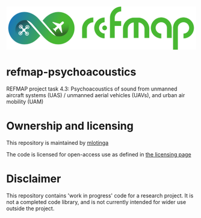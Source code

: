 [![REFMAP logo](assets/proj/horizontal_REFMAP_FINAL_LOGO-black-bg.png)](https://www.refmap.eu/)
# refmap-psychoacoustics
REFMAP project task 4.3: Psychoacoustics of sound from unmanned aircraft systems (UAS) / unmanned aerial vehicles (UAVs), and urban air mobility (UAM)

# Ownership and licensing
This repository is maintained by [mlotinga](https://github.com/mlotinga)

The code is licensed for open-access use as defined in [the licensing page](https://github.com/acoustics-code-salford/refmap-psychoacoustics/blob/main/LICENSE)

# Disclaimer
This repository contains 'work in progress' code for a research project. It is not a completed code library, and is not currently intended for wider use outside the project.
